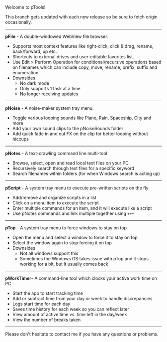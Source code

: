 Welcome to pTools!

This branch gets updated with each new release so be sure to fetch origin occasionally.
____________________________________________________________________
**pFile**   - A double-windowed WebView file browser. 
- Supports most context features like right-click, click & drag, rename, back/forward, up etc. 
- Shortcuts to external drives and user-editable favorites list. 
- Use Edit > Perform Operation for conditional/recursive operations based on filenames which can include copy, move, rename, prefix, suffix and enumeration.
- Downsides
  - No dark mode
  - Only supports 1 task at a time
  - No longer receiving updates
____________________________________________________________________
**pNoise**    - A noise-maker system tray menu. 
- Toggle various looping sounds like Plane, Rain, Spaceship, City and more
- Add your own sound clips to the pNoiseSounds folder
- Add quick fade in and out FX on the clip for better looping without hiccups
____________________________________________________________________
**pNotes**    - A text-crawling command line multi-tool
- Browse, select, open and read local text files on your PC
- Recursively search through text files for a specific keyword
- Search filenames within folders (for when Windows search is acting up)
____________________________________________________________________
**pScript**   - A system tray menu to execute pre-written scripts on the fly
- Add/remove and organize scripts in a list
- Click on a menu item to execute the script
- Enter multiple commands for an item, and it will execute like a script
- Use pNotes commands and link multiple together using `+++`
____________________________________________________________________
**pTop**      - A system tray menu to force windows to stay on top
- Open the menu and select a window to force it to stay on top
- Select the window again to stop forcing it on top
- Downsides
  - Not all windows support this
  - Sometimes the Windows OS takes issue with pTop and it stops working for a bit, but it usually comes back
____________________________________________________________________
**pWorkTimer**- A command-line tool which clocks your active work time on PC
- Start the app to start tracking time
- Add or subtract time from your day or week to handle discrepancies
- Logs start time for each day
- Saves time history for each week so you can reflect later
- View amount of active time vs. time left in the day/week
- View the number of breaks taken
____________________________________________________________________
Please don't hesitate to contact me if you have any questions or problems. 
